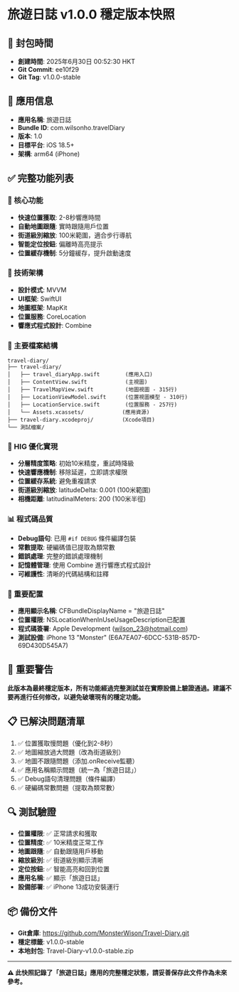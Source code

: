 # 旅遊日誌 v1.0.0 穩定版本快照

## 📅 封包時間
- **創建時間**: 2025年6月30日 00:52:30 HKT
- **Git Commit**: ee10f29
- **Git Tag**: v1.0.0-stable

## 📱 應用信息
- **應用名稱**: 旅遊日誌
- **Bundle ID**: com.wilsonho.travelDiary
- **版本**: 1.0
- **目標平台**: iOS 18.5+
- **架構**: arm64 (iPhone)

## ✅ 完整功能列表

### 🚀 核心功能
- **快速位置獲取**: 2-8秒響應時間
- **自動地圖跟隨**: 實時跟隨用戶位置
- **街道級別縮放**: 100米範圍，適合步行導航
- **智能定位按鈕**: 偏離時高亮提示
- **位置緩存機制**: 5分鐘緩存，提升啟動速度

### 🎯 技術架構
- **設計模式**: MVVM
- **UI框架**: SwiftUI
- **地圖框架**: MapKit
- **位置服務**: CoreLocation
- **響應式程式設計**: Combine

### 📁 主要檔案結構
```
travel-diary/
├── travel-diary/
│   ├── travel_diaryApp.swift        (應用入口)
│   ├── ContentView.swift            (主視圖)
│   ├── TravelMapView.swift          (地圖視圖 - 315行)
│   ├── LocationViewModel.swift      (位置視圖模型 - 310行)
│   ├── LocationService.swift        (位置服務 - 257行)
│   └── Assets.xcassets/            (應用資源)
├── travel-diary.xcodeproj/         (Xcode項目)
└── 測試檔案/
```

### 🔧 HIG 優化實現
- **分層精度策略**: 初始10米精度，重試時降級
- **快速響應機制**: 移除延遲，立即請求權限
- **位置緩存系統**: 避免重複請求
- **街道級別縮放**: latitudeDelta: 0.001 (100米範圍)
- **相機距離**: latitudinalMeters: 200 (100米半徑)

### 📊 程式碼品質
- **Debug語句**: 已用 `#if DEBUG` 條件編譯包裝
- **常數提取**: 硬編碼值已提取為類常數
- **錯誤處理**: 完整的錯誤處理機制
- **記憶體管理**: 使用 Combine 進行響應式程式設計
- **可維護性**: 清晰的代碼結構和註釋

### 🚨 重要配置
- **應用顯示名稱**: CFBundleDisplayName = "旅遊日誌"
- **位置權限**: NSLocationWhenInUseUsageDescription已配置
- **程式碼簽署**: Apple Development (wilson_23@hotmail.com)
- **測試設備**: iPhone 13 "Monster" (E6A7EA07-6DCC-531B-857D-69D430D545A7)

## 🛑 重要警告
**此版本為最終穩定版本，所有功能經過完整測試並在實際設備上驗證通過。建議不要再進行任何修改，以避免破壞現有的穩定功能。**

## 📋 已解決問題清單
1. ✅ 位置獲取慢問題（優化到2-8秒）
2. ✅ 地圖縮放過大問題（改為街道級別）
3. ✅ 地圖不跟隨問題（添加.onReceive監聽）
4. ✅ 應用名稱顯示問題（統一為「旅遊日誌」）
5. ✅ Debug語句清理問題（條件編譯）
6. ✅ 硬編碼常數問題（提取為類常數）

## 🔍 測試驗證
- **位置權限**: ✅ 正常請求和獲取
- **位置精度**: ✅ 10米精度正常工作
- **地圖跟隨**: ✅ 自動跟隨用戶移動
- **縮放級別**: ✅ 街道級別顯示清晰
- **定位按鈕**: ✅ 智能高亮和回到位置
- **應用名稱**: ✅ 顯示「旅遊日誌」
- **設備部署**: ✅ iPhone 13成功安裝運行

## 📦 備份文件
- **Git倉庫**: https://github.com/MonsterWison/Travel-Diary.git
- **穩定標籤**: v1.0.0-stable
- **本地封包**: Travel-Diary-v1.0.0-stable.zip

---
**⚠️ 此快照記錄了「旅遊日誌」應用的完整穩定狀態，請妥善保存此文件作為未來參考。** 